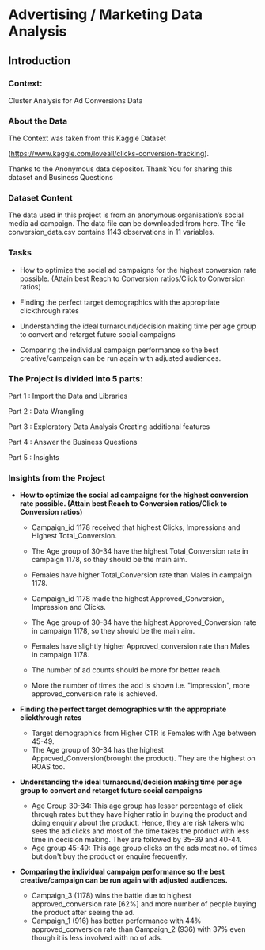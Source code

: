 # Advertising / Marketing Data Analysis

## Introduction
### Context:
Cluster Analysis for Ad Conversions Data

### About the Data 
The Context was taken from this Kaggle Dataset <p>(https://www.kaggle.com/loveall/clicks-conversion-tracking).</p> Thanks to the Anonymous data depositor. Thank You for sharing this dataset and Business Questions

### Dataset Content
The data used in this project is from an anonymous organisation’s social media ad campaign. The data file can be downloaded from here. The file conversion_data.csv contains 1143 observations in 11 variables. 

### Tasks

 * How to optimize the social ad campaigns for the highest conversion rate possible. (Attain best Reach to Conversion ratios/Click to Conversion ratios)

 * Finding the perfect target demographics with the appropriate clickthrough rates

 * Understanding the ideal turnaround/decision making time per age group to convert and retarget future social campaigns

 * Comparing the individual campaign performance so the best creative/campaign can be run again with adjusted audiences.

### The Project is divided into 5 parts:

Part 1 : Import the Data and Libraries

Part 2 : Data Wrangling

Part 3 : Exploratory Data Analysis
	 Creating additional features

Part 4 : Answer the Business Questions

Part 5 : Insights 

### Insights from the Project
 - **How to optimize the social ad campaigns for the highest conversion rate possible. (Attain best Reach to Conversion ratios/Click to Conversion ratios)**
    - Campaign_id 1178 received that highest Clicks, Impressions and Highest Total_Conversion.
    - The Age group of 30-34 have the highest Total_Conversion rate in campaign 1178, so they should be the main aim.
    - Females have higher Total_Conversion rate than Males in campaign 1178.
    
    - Campaign_id 1178 made the highest Approved_Conversion, Impression and Clicks.
    - The Age group of 30-34 have the highest Approved_Conversion rate in campaign 1178, so they should be the main aim.
    - Females have slightly higher Approved_conversion rate than Males in campaign 1178.

    - The number of ad counts should be more for better reach.
    - More the number of times the add is shown i.e. "impression", more approved_conversion rate is achieved.


 - **Finding the perfect target demographics with the appropriate clickthrough rates**
    - Target demographics from Higher CTR is Females with Age between 45-49.
    - The Age group of 30-34 has the highest Approved_Conversion(brought the product). They are the highest on ROAS too.


 - **Understanding the ideal turnaround/decision making time per age group to convert and retarget future social campaigns**

    - Age Group 30-34: This age group has lesser percentage of click through rates but they have higher ratio in buying the product and doing enquiry about the product. Hence, they are risk takers who sees the ad clicks and most of the time takes the product with less time in decision making. They are followed by 35-39 and 40-44.
    - Age group 45-49: This age group clicks on the ads most no. of times but don't buy the product or enquire frequently.


 - **Comparing the individual campaign performance so the best creative/campaign can be run again with adjusted audiences.**

   - Campaign_3 (1178) wins the battle due to highest approved_conversion rate [62%] and more number of people buying the product after seeing the ad.
   - Campaign_1 (916) has better performance with 44% approved_conversion rate than Campaign_2 (936) with 37% even though it is less involved with no of ads.
